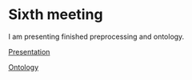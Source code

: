 # Sixth meeting 

I am presenting finished preprocessing and ontology.

[Presentation](https://docs.google.com/presentation/d/1t5npUp1rF1iwD4QQV67rUZHbZWvvnAhYiGQMgVBXRnE/edit?usp=sharing)

[Ontology](https://drive.google.com/file/d/1N9_UtjzDTD-Q6J0-hdDeMXK66I2S6v61/view?usp=drive_link)
